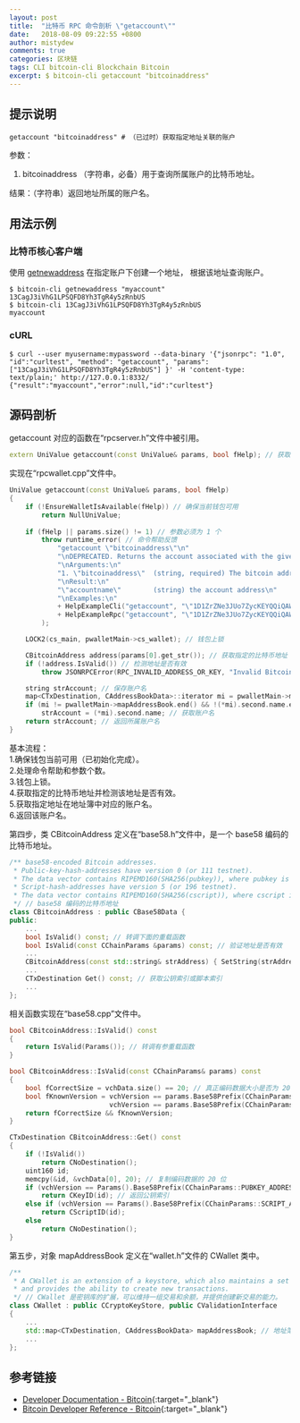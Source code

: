 ```yaml
---
layout: post
title:  "比特币 RPC 命令剖析 \"getaccount\""
date:   2018-08-09 09:22:55 +0800
author: mistydew
comments: true
categories: 区块链
tags: CLI bitcoin-cli Blockchain Bitcoin
excerpt: $ bitcoin-cli getaccount "bitcoinaddress"
---
```

## 提示说明

```shell
getaccount "bitcoinaddress" # （已过时）获取指定地址关联的账户
```

参数：<br>
1. bitcoinaddress （字符串，必备）用于查询所属账户的比特币地址。

结果：（字符串）返回地址所属的账户名。

## 用法示例

### 比特币核心客户端

使用 [getnewaddress](/blog/2018/08/bitcoin-rpc-command-getnewaddress.html) 在指定账户下创建一个地址，
根据该地址查询账户。

```shell
$ bitcoin-cli getnewaddress "myaccount"
13CagJ3iVhG1LPSQFD8Yh3TgR4y5zRnbUS
$ bitcoin-cli 13CagJ3iVhG1LPSQFD8Yh3TgR4y5zRnbUS
myaccount
```

### cURL

```shell
$ curl --user myusername:mypassword --data-binary '{"jsonrpc": "1.0", "id":"curltest", "method": "getaccount", "params": ["13CagJ3iVhG1LPSQFD8Yh3TgR4y5zRnbUS"] }' -H 'content-type: text/plain;' http://127.0.0.1:8332/
{"result":"myaccount","error":null,"id":"curltest"}
```

## 源码剖析
getaccount 对应的函数在“rpcserver.h”文件中被引用。

```cpp
extern UniValue getaccount(const UniValue& params, bool fHelp); // 获取地址所属账户
```

实现在“rpcwallet.cpp”文件中。

```cpp
UniValue getaccount(const UniValue& params, bool fHelp)
{
    if (!EnsureWalletIsAvailable(fHelp)) // 确保当前钱包可用
        return NullUniValue;
    
    if (fHelp || params.size() != 1) // 参数必须为 1 个
        throw runtime_error( // 命令帮助反馈
            "getaccount \"bitcoinaddress\"\n"
            "\nDEPRECATED. Returns the account associated with the given address.\n"
            "\nArguments:\n"
            "1. \"bitcoinaddress\"  (string, required) The bitcoin address for account lookup.\n"
            "\nResult:\n"
            "\"accountname\"        (string) the account address\n"
            "\nExamples:\n"
            + HelpExampleCli("getaccount", "\"1D1ZrZNe3JUo7ZycKEYQQiQAWd9y54F4XZ\"")
            + HelpExampleRpc("getaccount", "\"1D1ZrZNe3JUo7ZycKEYQQiQAWd9y54F4XZ\"")
        );

    LOCK2(cs_main, pwalletMain->cs_wallet); // 钱包上锁

    CBitcoinAddress address(params[0].get_str()); // 获取指定的比特币地址
    if (!address.IsValid()) // 检测地址是否有效
        throw JSONRPCError(RPC_INVALID_ADDRESS_OR_KEY, "Invalid Bitcoin address");

    string strAccount; // 保存账户名
    map<CTxDestination, CAddressBookData>::iterator mi = pwalletMain->mapAddressBook.find(address.Get()); // 获取地址簿中对应地址索引的数据
    if (mi != pwalletMain->mapAddressBook.end() && !(*mi).second.name.empty()) // 若存在该数据且账户名非空
        strAccount = (*mi).second.name; // 获取账户名
    return strAccount; // 返回所属账户名
}
```

基本流程：<br>
1.确保钱包当前可用（已初始化完成）。<br>
2.处理命令帮助和参数个数。<br>
3.钱包上锁。<br>
4.获取指定的比特币地址并检测该地址是否有效。<br>
5.获取指定地址在地址簿中对应的账户名。<br>
6.返回该账户名。

第四步，类 CBitcoinAddress 定义在“base58.h”文件中，是一个 base58 编码的比特币地址。

```cpp
/** base58-encoded Bitcoin addresses.
 * Public-key-hash-addresses have version 0 (or 111 testnet).
 * The data vector contains RIPEMD160(SHA256(pubkey)), where pubkey is the serialized public key.
 * Script-hash-addresses have version 5 (or 196 testnet).
 * The data vector contains RIPEMD160(SHA256(cscript)), where cscript is the serialized redemption script.
 */ // base58 编码的比特币地址
class CBitcoinAddress : public CBase58Data {
public:
    ...
    bool IsValid() const; // 转调下面的重载函数
    bool IsValid(const CChainParams &params) const; // 验证地址是否有效
    ...
    CBitcoinAddress(const std::string& strAddress) { SetString(strAddress); }
    ...
    CTxDestination Get() const; // 获取公钥索引或脚本索引
    ...
};
```

相关函数实现在“base58.cpp”文件中。

```cpp
bool CBitcoinAddress::IsValid() const
{
    return IsValid(Params()); // 转调有参重载函数
}

bool CBitcoinAddress::IsValid(const CChainParams& params) const
{
    bool fCorrectSize = vchData.size() == 20; // 真正编码数据大小是否为 20 字节
    bool fKnownVersion = vchVersion == params.Base58Prefix(CChainParams::PUBKEY_ADDRESS) || // 版本号即地址前缀为公钥地址前缀
                         vchVersion == params.Base58Prefix(CChainParams::SCRIPT_ADDRESS); // 或脚本地址前缀
    return fCorrectSize && fKnownVersion;
}

CTxDestination CBitcoinAddress::Get() const
{
    if (!IsValid())
        return CNoDestination();
    uint160 id;
    memcpy(&id, &vchData[0], 20); // 复制编码数据的 20 位
    if (vchVersion == Params().Base58Prefix(CChainParams::PUBKEY_ADDRESS))
        return CKeyID(id); // 返回公钥索引
    else if (vchVersion == Params().Base58Prefix(CChainParams::SCRIPT_ADDRESS))
        return CScriptID(id);
    else
        return CNoDestination();
}
```

第五步，对象 mapAddressBook 定义在“wallet.h”文件的 CWallet 类中。

```cpp
/** 
 * A CWallet is an extension of a keystore, which also maintains a set of transactions and balances,
 * and provides the ability to create new transactions.
 */ // CWallet 是密钥库的扩展，可以维持一组交易和余额，并提供创建新交易的能力。
class CWallet : public CCryptoKeyStore, public CValidationInterface
{
    ...
    std::map<CTxDestination, CAddressBookData> mapAddressBook; // 地址簿映射列表
    ...
};
```

## 参考链接

* [Developer Documentation - Bitcoin](https://bitcoin.org/en/developer-documentation){:target="_blank"}
* [Bitcoin Developer Reference - Bitcoin](https://bitcoin.org/en/developer-reference#getaccount){:target="_blank"}
